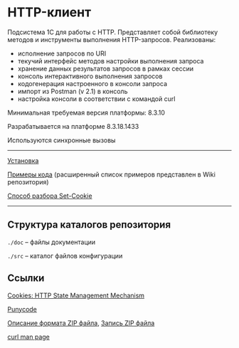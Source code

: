 # HTTP-клиент

Подсистема 1С для работы с HTTP. Представляет собой библиотеку методов и инструменты выполнения HTTP-запросов. Реализованы:

- исполнение запросов по URI
- текучий интерфейс методов настройки выполнения запроса
- хранение данных результатов запросов в рамках сессии
- консоль интерактивного выполнения запросов
- кодогенерация настроенного в консоли запроса
- импорт из Postman (v 2.1) в консоль
- настройка консоли в соответствии с командой curl

Минимальная требуемая версия платформы: 8.3.10

Разрабатывается на платформе 8.3.18.1433

Используются синхронные вызовы

---

[Установка](/doc/installation.md)

[Примеры кода](/doc/code_examples.md) (расширенный список примеров представлен в Wiki репозитория)

[Способ разбора Set-Cookie](/doc/dfa.md)

---

## Структура каталогов репозитория

`./doc` – файлы документации

`./src` – каталог файлов конфигурации

## Ссылки

[Cookies: HTTP State Management Mechanism](https://datatracker.ietf.org/doc/html/draft-ietf-httpbis-rfc6265bis)

[Punycode](https://datatracker.ietf.org/doc/html/rfc3492)

[Описание формата ZIP файла](https://blog2k.ru/archives/3391), [Запись ZIP файла](https://blog2k.ru/archives/3397)

[curl man page](https://curl.se/docs/manpage.html)
